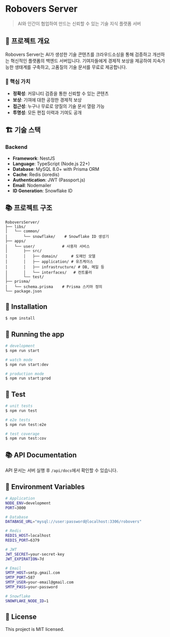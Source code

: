 # Robovers Server

> AI와 인간이 협업하여 만드는 신뢰할 수 있는 기술 지식 플랫폼 서버

## 🚀 프로젝트 개요

Robovers Server는 AI가 생성한 기술 콘텐츠를 크라우드소싱을 통해 검증하고 개선하는 혁신적인 플랫폼의 백엔드 서버입니다. 기여자들에게 경제적 보상을 제공하여 지속가능한 생태계를 구축하고, 고품질의 기술 문서를 무료로 제공합니다.

### 🎯 핵심 가치

- **정확성**: 커뮤니티 검증을 통한 신뢰할 수 있는 콘텐츠
- **보상**: 기여에 대한 공정한 경제적 보상
- **접근성**: 누구나 무료로 양질의 기술 문서 열람 가능
- **투명성**: 모든 편집 이력과 기여도 공개

## 🏗️ 기술 스택

### Backend
- **Framework**: NestJS
- **Language**: TypeScript (Node.js 22+)
- **Database**: MySQL 8.0+ with Prisma ORM
- **Cache**: Redis (ioredis)
- **Authentication**: JWT (Passport.js)
- **Email**: Nodemailer
- **ID Generation**: Snowflake ID

## 📚 프로젝트 구조

```
RoboversServer/
├── libs/
│   └── common/
│       └── snowflake/    # Snowflake ID 생성기
├── apps/
│   └── user/            # 사용자 서비스
│       ├── src/
│       │   ├── domain/      # 도메인 모델
│       │   ├── application/ # 유즈케이스
│       │   ├── infrastructure/ # DB, 메일 등
│       │   └── interfaces/   # 컨트롤러
│       └── test/
├── prisma/
│   └── schema.prisma    # Prisma 스키마 정의
└── package.json
```

## 🚦 Installation

```bash
$ npm install
```

## 🏃 Running the app

```bash
# development
$ npm run start

# watch mode
$ npm run start:dev

# production mode
$ npm run start:prod
```

## 🧪 Test

```bash
# unit tests
$ npm run test

# e2e tests
$ npm run test:e2e

# test coverage
$ npm run test:cov
```

## 📚 API Documentation

API 문서는 서버 실행 후 `/api/docs`에서 확인할 수 있습니다.

## 🔧 Environment Variables

```bash
# Application
NODE_ENV=development
PORT=3000

# Database
DATABASE_URL="mysql://user:password@localhost:3306/robovers"

# Redis
REDIS_HOST=localhost
REDIS_PORT=6379

# JWT
JWT_SECRET=your-secret-key
JWT_EXPIRATION=7d

# Email
SMTP_HOST=smtp.gmail.com
SMTP_PORT=587
SMTP_USER=your-email@gmail.com
SMTP_PASS=your-password

# Snowflake
SNOWFLAKE_NODE_ID=1
```

## 📄 License

This project is MIT licensed.